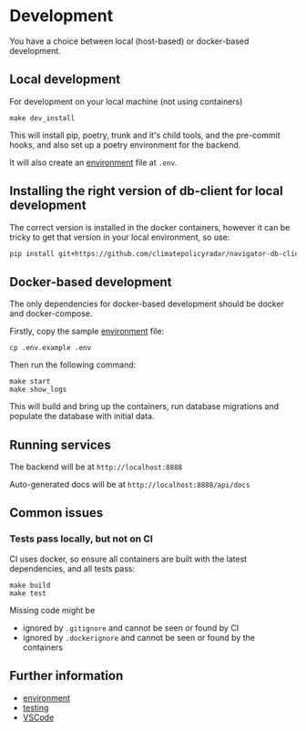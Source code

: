 # Development

You have a choice between local (host-based) or docker-based development.

## Local development

For development on your local machine (not using containers)

```shell
make dev_install
```

This will install pip, poetry, trunk and it's child tools, and the pre-commit
hooks, and also set up a poetry environment for the backend.

It will also create an [environment](./environment.md) file at `.env`.

## Installing the right version of db-client for local development

The correct version is installed in the docker containers, however it can be
tricky to get that version in your local environment, so use:

```bash
pip install git+https://github.com/climatepolicyradar/navigator-db-client@v3.4.0
```

## Docker-based development

The only dependencies for docker-based development should be docker and docker-compose.

Firstly, copy the sample [environment](./environment.md) file:

```shell
cp .env.example .env
```

Then run the following command:

```shell
make start
make show_logs
```

This will build and bring up the containers, run database migrations and
populate the database with initial data.

## Running services

The backend will be at `http://localhost:8888`

Auto-generated docs will be at `http://localhost:8888/api/docs`

## Common issues

### Tests pass locally, but not on CI

CI uses docker, so ensure all containers are built with the latest dependencies,
and all tests pass:

```shell
make build
make test
```

Missing code might be

- ignored by `.gitignore` and cannot be seen or found by CI
- ignored by `.dockerignore` and cannot be seen or found by the containers

## Further information

- [environment](./environment.md)
- [testing](./testing.md)
- [VSCode](./vscode.md)

